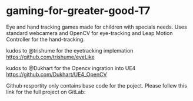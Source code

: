 # gaming-for-greater-good-T7
Eye and hand tracking games made for children with specials needs. Uses standard webcamera and OpenCV for eye-tracking and Leap Motion Controller for the hand-tracking.

kudos to @trishume for the eyetracking implemation https://github.com/trishume/eyeLike

kudos to @Dukhart for the Opencv ingration into UE4 https://github.com/Dukhart/UE4_OpenCV

Github resportity only contains base code for the poject.
Please follew this link for the full project on GitLab:



